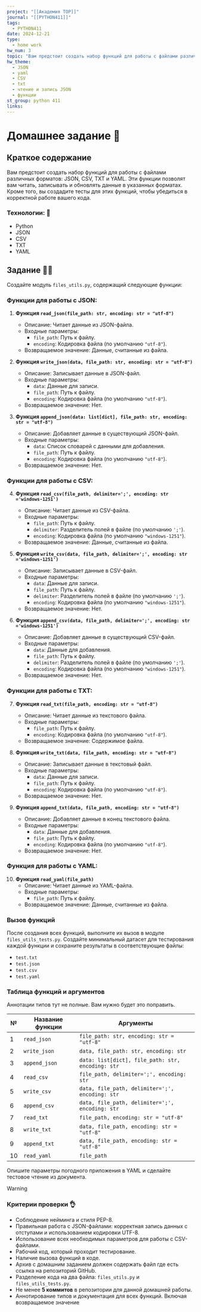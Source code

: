 ```yaml
---
project: "[[Академия TOP]]"
journal: "[[PYTHON411]]"
tags:
  - PYTHON411
date: 2024-12-21
type:
  - home work
hw_num: 3
topic: "Вам предстоит создать набор функций для работы с файлами различных форматов: JSON, CSV, TXT и YAML. Эти функции позволят вам читать, записывать и обновлять данные в указанных форматах. Кроме того, вы создадите тесты для этих функций, чтобы убедиться в корректной работе вашего кода."
hw_theme:
  - JSON
  - yaml
  - CSV
  - txt
  - чтение и запись JSON
  - функции
st_group: python 411
links:
---
```

# Домашнее задание 📃

## Краткое содержание

Вам предстоит создать набор функций для работы с файлами различных форматов: JSON, CSV, TXT и YAML. Эти функции позволят вам читать, записывать и обновлять данные в указанных форматах. Кроме того, вы создадите тесты для этих функций, чтобы убедиться в корректной работе вашего кода.

### Технологии: 🦾
- Python
- JSON
- CSV
- TXT
- YAML

## Задание 👷‍♂️

Создайте модуль `files_utils.py`, содержащий следующие функции:

### Функции для работы с JSON:

1. **Функция `read_json(file_path: str, encoding: str = "utf-8")`**
   - Описание: Читает данные из JSON-файла.
   - Входные параметры:
     - `file_path`: Путь к файлу.
     - `encoding`: Кодировка файла (по умолчанию `"utf-8"`).
   - Возвращаемое значение: Данные, считанные из файла.

2. **Функция `write_json(data, file_path: str, encoding: str = "utf-8")`**
   - Описание: Записывает данные в JSON-файл.
   - Входные параметры:
     - `data`: Данные для записи.
     - `file_path`: Путь к файлу.
     - `encoding`: Кодировка файла (по умолчанию `"utf-8"`).
   - Возвращаемое значение: Нет.

3. **Функция `append_json(data: list[dict], file_path: str, encoding: str = "utf-8")`**
   - Описание: Добавляет данные в существующий JSON-файл.
   - Входные параметры:
     - `data`: Список словарей с данными для добавления.
     - `file_path`: Путь к файлу.
     - `encoding`: Кодировка файла (по умолчанию `"utf-8"`).
   - Возвращаемое значение: Нет.

### Функции для работы с CSV:

4. **Функция `read_csv(file_path, delimiter=';', encoding: str ='windows-1251')`**
   - Описание: Читает данные из CSV-файла.
   - Входные параметры:
     - `file_path`: Путь к файлу.
     - `delimiter`: Разделитель полей в файле (по умолчанию `';'`).
     - `encoding`: Кодировка файла (по умолчанию `"windows-1251"`).
   - Возвращаемое значение: Данные, считанные из файла.

5. **Функция `write_csv(data, file_path, delimiter=';', encoding: str ='windows-1251')`**
   - Описание: Записывает данные в CSV-файл.
   - Входные параметры:
     - `data`: Данные для записи.
     - `file_path`: Путь к файлу.
     - `delimiter`: Разделитель полей в файле (по умолчанию `';'`).
     - `encoding`: Кодировка файла (по умолчанию `"windows-1251"`).
   - Возвращаемое значение: Нет.

6. **Функция `append_csv(data, file_path, delimiter=';', encoding: str ='windows-1251')`**
   - Описание: Добавляет данные в существующий CSV-файл.
   - Входные параметры:
     - `data`: Данные для добавления.
     - `file_path`: Путь к файлу.
     - `delimiter`: Разделитель полей в файле (по умолчанию `';'`).
     - `encoding`: Кодировка файла (по умолчанию `"windows-1251"`).
   - Возвращаемое значение: Нет.

### Функции для работы с TXT:

7. **Функция `read_txt(file_path, encoding: str = "utf-8")`**
   - Описание: Читает данные из текстового файла.
   - Входные параметры:
     - `file_path`: Путь к файлу.
     - `encoding`: Кодировка файла (по умолчанию `"utf-8"`).
   - Возвращаемое значение: Содержимое файла.

8. **Функция `write_txt(data, file_path, encoding: str = "utf-8")`**
   - Описание: Записывает данные в текстовый файл.
   - Входные параметры:
     - `data`: Данные для записи.
     - `file_path`: Путь к файлу.
     - `encoding`: Кодировка файла (по умолчанию `"utf-8"`).
   - Возвращаемое значение: Нет.

9. **Функция `append_txt(data, file_path, encoding: str = "utf-8")`**
   - Описание: Добавляет данные в конец текстового файла.
   - Входные параметры:
     - `data`: Данные для добавления.
     - `file_path`: Путь к файлу.
     - `encoding`: Кодировка файла (по умолчанию `"utf-8"`).
   - Возвращаемое значение: Нет.

### Функция для работы с YAML:

10. **Функция `read_yaml(file_path)`**
    - Описание: Читает данные из YAML-файла.
    - Входные параметры:
      - `file_path`: Путь к файлу.
    - Возвращаемое значение: Данные, считанные из файла.

### Вызов функций

После создания всех функций, выполните их вызов в модуле `files_utils_tests.py`. Создайте минимальный датасет для тестирования каждой функции и сохраните результаты в соответствующие файлы:

- `test.txt`
- `test.json`
- `test.csv`
- `test.yaml`

### Таблица функций и аргументов

Аннотации типов тут не полные. Вам нужно будет это поправить.

| № | Название функции       | Аргументы                                 |
|---|-------------------------|-------------------------------------------|
| 1 | `read_json`             | `file_path: str, encoding: str = "utf-8"` |
| 2 | `write_json`            | `data, file_path: str, encoding: str`     |
| 3 | `append_json`           | `data: list[dict], file_path: str, encoding: str` |
| 4 | `read_csv`              | `file_path, delimiter=';', encoding: str` |
| 5 | `write_csv`             | `data, file_path, delimiter=';', encoding: str` |
| 6 | `append_csv`            | `data, file_path, delimiter=';', encoding: str` |
| 7 | `read_txt`              | `file_path, encoding: str = "utf-8"`      |
| 8 | `write_txt`             | `data, file_path, encoding: str = "utf-8"`|
| 9 | `append_txt`            | `data, file_path, encoding: str = "utf-8"`|
| 10| `read_yaml`             | `file_path`                               |

Опишите параметры погодного приложения в YAML и сделайте тестовое чтение из документа.


>[!warning]
>### Критерии проверки 👌
>- Соблюдение нейминга и стиля PEP-8.
>- Правильная работа с JSON-файлами: корректная запись данных с отступами и использованием кодировки UTF-8.
>- Использование всех необходимых параметров для работы с CSV-файлами.
>- Рабочий код, который проходит тестирование.
>- Наличие вызова функций в коде.
>- Архив с домашним заданием должен содержать файл где есть ссылка на репозиторий GitHub.
>- Разделение кода на два файла: `files_utils.py` и `files_utils_tests.py`.
>- Не менее **5 коммитов** в репозитории для данной домашней работы.
>- Аннотирование типов и документация для всех функций. Включая возвращаемое значение